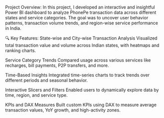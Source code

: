 Project Overview:
In this project, I developed an interactive and insightful Power BI dashboard to analyze PhonePe transaction data across different states and service categories. The goal was to uncover user behavior patterns, transaction volume trends, and region-wise service performance in India.

🔍 Key Features:
State-wise and City-wise Transaction Analysis
Visualized total transaction value and volume across Indian states, with heatmaps and ranking charts.

Service Category Trends
Compared usage across various services like recharges, bill payments, P2P transfers, and more.

Time-Based Insights
Integrated time-series charts to track trends over different periods and seasonal behavior.

Interactive Slicers and Filters
Enabled users to dynamically explore data by time, region, and service type.

KPIs and DAX Measures
Built custom KPIs using DAX to measure average transaction values, YoY growth, and high-activity zones.
